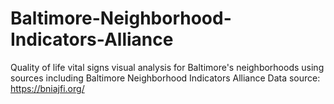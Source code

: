 # Baltimore-Neighborhood-Indicators-Alliance
Quality of life vital signs visual analysis for Baltimore's neighborhoods using sources including Baltimore Neighborhood Indicators Alliance
Data source: https://bniajfi.org/
